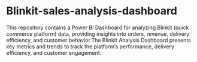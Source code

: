 # Blinkit-sales-analysis-dashboard
This repository contains a Power BI Dashboard for analyzing Blinkit (quick commerce platform) data, providing insights into orders, revenue, delivery efficiency, and customer behavior.The Blinkit Analysis Dashboard presents key metrics and trends to track the platform’s performance, delivery efficiency, and customer engagement.
